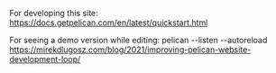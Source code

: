 For developing this site: https://docs.getpelican.com/en/latest/quickstart.html

For seeing a demo version while editing:
pelican --listen --autoreload
https://mirekdlugosz.com/blog/2021/improving-pelican-website-development-loop/